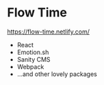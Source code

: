 # Flow Time
https://flow-time.netlify.com/

- React
- Emotion.sh
- Sanity CMS
- Webpack
- …and other lovely packages
